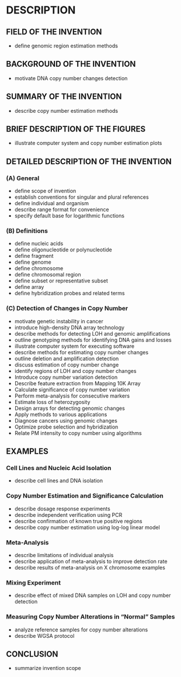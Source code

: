 # DESCRIPTION

## FIELD OF THE INVENTION

- define genomic region estimation methods

## BACKGROUND OF THE INVENTION

- motivate DNA copy number changes detection

## SUMMARY OF THE INVENTION

- describe copy number estimation methods

## BRIEF DESCRIPTION OF THE FIGURES

- illustrate computer system and copy number estimation plots

## DETAILED DESCRIPTION OF THE INVENTION

### (A) General

- define scope of invention
- establish conventions for singular and plural references
- define individual and organism
- describe range format for convenience
- specify default base for logarithmic functions

### (B) Definitions

- define nucleic acids
- define oligonucleotide or polynucleotide
- define fragment
- define genome
- define chromosome
- define chromosomal region
- define subset or representative subset
- define array
- define hybridization probes and related terms

### (C) Detection of Changes in Copy Number

- motivate genetic instability in cancer
- introduce high-density DNA array technology
- describe methods for detecting LOH and genomic amplifications
- outline genotyping methods for identifying DNA gains and losses
- illustrate computer system for executing software
- describe methods for estimating copy number changes
- outline deletion and amplification detection
- discuss estimation of copy number change
- identify regions of LOH and copy number changes
- Introduce copy number variation detection
- Describe feature extraction from Mapping 10K Array
- Calculate significance of copy number variation
- Perform meta-analysis for consecutive markers
- Estimate loss of heterozygosity
- Design arrays for detecting genomic changes
- Apply methods to various applications
- Diagnose cancers using genomic changes
- Optimize probe selection and hybridization
- Relate PM intensity to copy number using algorithms

## EXAMPLES

### Cell Lines and Nucleic Acid Isolation

- describe cell lines and DNA isolation

### Copy Number Estimation and Significance Calculation

- describe dosage response experiments
- describe independent verification using PCR
- describe confirmation of known true positive regions
- describe copy number estimation using log-log linear model

### Meta-Analysis

- describe limitations of individual analysis
- describe application of meta-analysis to improve detection rate
- describe results of meta-analysis on X chromosome examples

### Mixing Experiment

- describe effect of mixed DNA samples on LOH and copy number detection

### Measuring Copy Number Alterations in “Normal” Samples

- analyze reference samples for copy number alterations
- describe WGSA protocol

## CONCLUSION

- summarize invention scope

